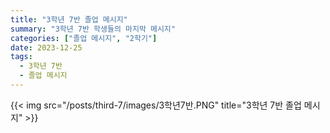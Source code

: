 ```yaml
---
title: "3학년 7반 졸업 메시지"
summary: "3학년 7반 학생들의 마지막 메시지"
categories: ["졸업 메시지", "2학기"]
date: 2023-12-25
tags:
  - 3학년 7반
  - 졸업 메시지
---
```


{{< img src="/posts/third-7/images/3학년7반.PNG" title="3학년 7반 졸업 메시지" >}}